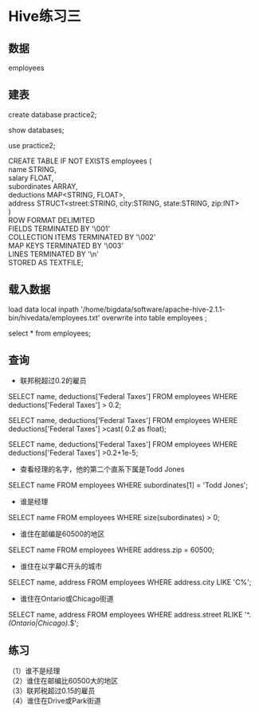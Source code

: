 # Hive练习三

## 数据
employees

## 建表 
create database practice2;

show databases;

use practice2;

CREATE TABLE IF NOT EXISTS employees (  
   name         STRING,  
   salary       FLOAT,  
   subordinates ARRAY<STRING>,  
   deductions   MAP<STRING, FLOAT>,  
   address      STRUCT<street:STRING, city:STRING, state:STRING, zip:INT>  
 )  
 ROW FORMAT DELIMITED  
 FIELDS TERMINATED BY '\001'   
 COLLECTION ITEMS TERMINATED BY '\002'   
 MAP KEYS TERMINATED BY '\003'  
 LINES TERMINATED BY '\n'  
 STORED AS TEXTFILE;  

## 载入数据
load data local inpath '/home/bigdata/software/apache-hive-2.1.1-bin/hivedata/employees.txt' overwrite into table employees ;  

select * from employees;

## 查询
* 联邦税超过0.2的雇员  
 
SELECT name, deductions['Federal Taxes'] 
FROM employees 
WHERE deductions['Federal Taxes'] > 0.2;

SELECT name, deductions['Federal Taxes'] 
FROM employees 
WHERE deductions['Federal Taxes'] >cast( 0.2 as float);

SELECT name, deductions['Federal Taxes'] 
FROM employees 
WHERE deductions['Federal Taxes'] >0.2+1e-5;

* 查看经理的名字，他的第二个直系下属是Todd Jones

SELECT name FROM employees WHERE subordinates[1] = 'Todd Jones';

* 谁是经理  

SELECT name FROM employees WHERE size(subordinates) > 0;

* 谁住在邮编是60500的地区  

SELECT name FROM employees WHERE address.zip = 60500;

* 谁住在以字幕C开头的城市  

SELECT name, address FROM employees WHERE address.city LIKE 'C%';

* 谁住在Ontario或Chicago街道  

SELECT name, address FROM employees
WHERE address.street RLIKE '^.*(Ontario|Chicago).*$';

## 练习
（1）谁不是经理  
（2）谁住在邮编比60500大的地区  
（3）联邦税超过0.15的雇员  
（4）谁住在Drive或Park街道

